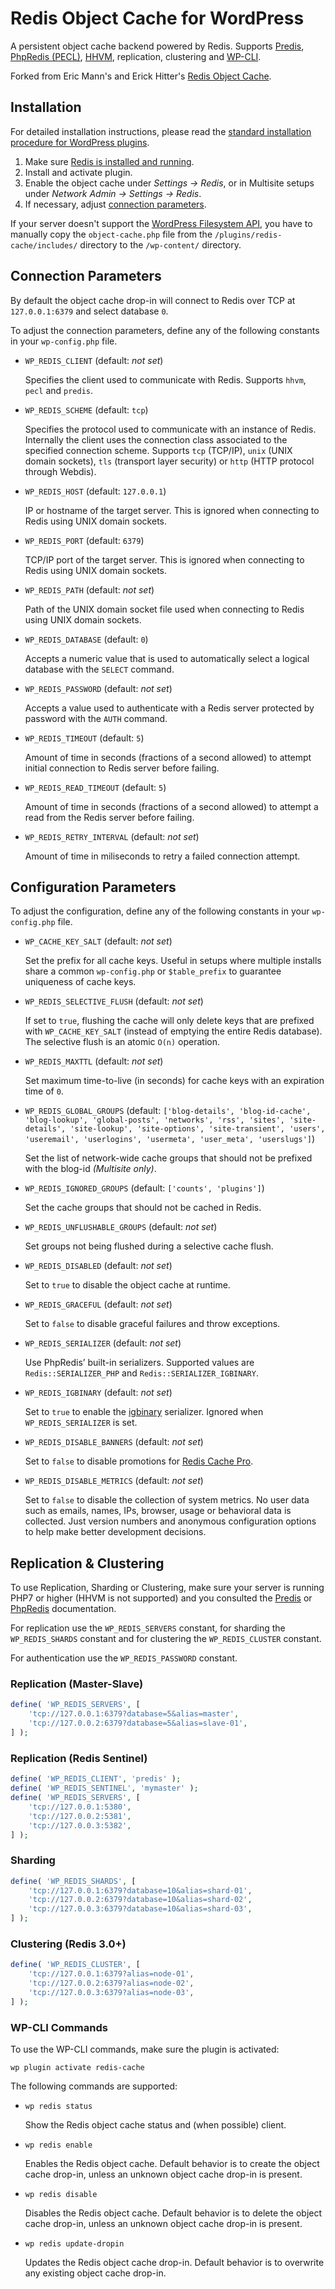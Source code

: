# Redis Object Cache for WordPress

A persistent object cache backend powered by Redis. Supports [Predis](https://github.com/nrk/predis/), [PhpRedis (PECL)](https://github.com/phpredis/phpredis), [HHVM](https://github.com/facebook/hhvm/tree/master/hphp/system/php/redis), replication, clustering and [WP-CLI](http://wp-cli.org/).

Forked from Eric Mann's and Erick Hitter's [Redis Object Cache](https://github.com/ericmann/Redis-Object-Cache).


## Installation

For detailed installation instructions, please read the [standard installation procedure for WordPress plugins](http://codex.wordpress.org/Managing_Plugins#Installing_Plugins).

1. Make sure [Redis is installed and running](http://redis.io/topics/quickstart).
2. Install and activate plugin.
3. Enable the object cache under _Settings -> Redis_, or in Multisite setups under _Network Admin -> Settings -> Redis_.
4. If necessary, adjust [connection parameters](http://wordpress.org/extend/plugins/redis-cache/other_notes/).

If your server doesn't support the [WordPress Filesystem API](https://codex.wordpress.org/Filesystem_API), you have to manually copy the `object-cache.php` file from the `/plugins/redis-cache/includes/` directory to the `/wp-content/` directory.


## Connection Parameters

By default the object cache drop-in will connect to Redis over TCP at `127.0.0.1:6379` and select database `0`.

To adjust the connection parameters, define any of the following constants in your `wp-config.php` file.

* `WP_REDIS_CLIENT` (default: _not set_)

  Specifies the client used to communicate with Redis. Supports `hhvm`, `pecl` and `predis`.

* `WP_REDIS_SCHEME` (default: `tcp`)

  Specifies the protocol used to communicate with an instance of Redis. Internally the client uses the connection class associated to the specified connection scheme. Supports `tcp` (TCP/IP), `unix` (UNIX domain sockets), `tls` (transport layer security) or `http` (HTTP protocol through Webdis).

* `WP_REDIS_HOST` (default: `127.0.0.1`)

  IP or hostname of the target server. This is ignored when connecting to Redis using UNIX domain sockets.

* `WP_REDIS_PORT` (default: `6379`)

  TCP/IP port of the target server. This is ignored when connecting to Redis using UNIX domain sockets.

* `WP_REDIS_PATH` (default: _not set_)

  Path of the UNIX domain socket file used when connecting to Redis using UNIX domain sockets.

* `WP_REDIS_DATABASE` (default: `0`)

  Accepts a numeric value that is used to automatically select a logical database with the `SELECT` command.

* `WP_REDIS_PASSWORD` (default: _not set_)

  Accepts a value used to authenticate with a Redis server protected by password with the `AUTH` command.

* `WP_REDIS_TIMEOUT` (default: `5`)

  Amount of time in seconds (fractions of a second allowed) to attempt initial connection to Redis server before failing.

* `WP_REDIS_READ_TIMEOUT` (default: `5`)

  Amount of time in seconds (fractions of a second allowed) to attempt a read from the Redis server before failing.

* `WP_REDIS_RETRY_INTERVAL` (default: _not set_)

  Amount of time in miliseconds to retry a failed connection attempt.


## Configuration Parameters

To adjust the configuration, define any of the following constants in your `wp-config.php` file.

* `WP_CACHE_KEY_SALT` (default: _not set_)

  Set the prefix for all cache keys. Useful in setups where multiple installs share a common `wp-config.php` or `$table_prefix` to guarantee uniqueness of cache keys.

* `WP_REDIS_SELECTIVE_FLUSH` (default: _not set_)

  If set to `true`, flushing the cache will only delete keys that are prefixed with `WP_CACHE_KEY_SALT` (instead of emptying the entire Redis database). The selective flush is an atomic `O(n)` operation.

* `WP_REDIS_MAXTTL` (default: _not set_)

  Set maximum time-to-live (in seconds) for cache keys with an expiration time of `0`.

* `WP_REDIS_GLOBAL_GROUPS` (default: `['blog-details', 'blog-id-cache', 'blog-lookup', 'global-posts', 'networks', 'rss', 'sites', 'site-details', 'site-lookup', 'site-options', 'site-transient', 'users', 'useremail', 'userlogins', 'usermeta', 'user_meta', 'userslugs']`)

  Set the list of network-wide cache groups that should not be prefixed with the blog-id _(Multisite only)_.

* `WP_REDIS_IGNORED_GROUPS` (default: `['counts', 'plugins']`)

  Set the cache groups that should not be cached in Redis.

* `WP_REDIS_UNFLUSHABLE_GROUPS` (default: _not set_)

  Set groups not being flushed during a selective cache flush.

* `WP_REDIS_DISABLED` (default: _not set_)

  Set to `true` to disable the object cache at runtime.

* `WP_REDIS_GRACEFUL` (default: _not set_)

  Set to `false` to disable graceful failures and throw exceptions.

* `WP_REDIS_SERIALIZER` (default: _not set_)

  Use PhpRedis’ built-in serializers. Supported values are `Redis::SERIALIZER_PHP` and `Redis::SERIALIZER_IGBINARY`.

* `WP_REDIS_IGBINARY` (default: _not set_)

  Set to `true` to enable the [igbinary](https://github.com/igbinary/igbinary) serializer. Ignored when `WP_REDIS_SERIALIZER` is set.

* `WP_REDIS_DISABLE_BANNERS` (default: _not set_)

  Set to `false` to disable promotions for [Redis Cache Pro](https://wprediscache.com/).

* `WP_REDIS_DISABLE_METRICS` (default: _not set_)

  Set to `false` to disable the collection of system metrics. No user data such as emails, names, IPs, browser, usage or behavioral data is collected. Just version numbers and anonymous configuration options to help make better development decisions.


## Replication & Clustering

To use Replication, Sharding or Clustering, make sure your server is running PHP7 or higher (HHVM is not supported) and you consulted the [Predis](https://github.com/nrk/predis) or [PhpRedis](https://github.com/phpredis/phpredis) documentation.

For replication use the `WP_REDIS_SERVERS` constant, for sharding the `WP_REDIS_SHARDS` constant and for clustering the `WP_REDIS_CLUSTER` constant.

For authentication use the `WP_REDIS_PASSWORD` constant.

### Replication (Master-Slave)

```php
define( 'WP_REDIS_SERVERS', [
    'tcp://127.0.0.1:6379?database=5&alias=master',
    'tcp://127.0.0.2:6379?database=5&alias=slave-01',
] );
```

### Replication (Redis Sentinel)

```php
define( 'WP_REDIS_CLIENT', 'predis' );
define( 'WP_REDIS_SENTINEL', 'mymaster' );
define( 'WP_REDIS_SERVERS', [
    'tcp://127.0.0.1:5380',
    'tcp://127.0.0.2:5381',
    'tcp://127.0.0.3:5382',
] );
```

### Sharding

```php
define( 'WP_REDIS_SHARDS', [
    'tcp://127.0.0.1:6379?database=10&alias=shard-01',
    'tcp://127.0.0.2:6379?database=10&alias=shard-02',
    'tcp://127.0.0.3:6379?database=10&alias=shard-03',
] );
```

### Clustering (Redis 3.0+)

```php
define( 'WP_REDIS_CLUSTER', [
    'tcp://127.0.0.1:6379?alias=node-01',
    'tcp://127.0.0.2:6379?alias=node-02',
    'tcp://127.0.0.3:6379?alias=node-03',
] );
```

### WP-CLI Commands

To use the WP-CLI commands, make sure the plugin is activated:

```
wp plugin activate redis-cache
```

The following commands are supported:

* `wp redis status`

  Show the Redis object cache status and (when possible) client.

* `wp redis enable`

  Enables the Redis object cache. Default behavior is to create the object cache drop-in, unless an unknown object cache drop-in is present.

* `wp redis disable`

  Disables the Redis object cache. Default behavior is to delete the object cache drop-in, unless an unknown object cache drop-in is present.

* `wp redis update-dropin`

  Updates the Redis object cache drop-in. Default behavior is to overwrite any existing object cache drop-in.

